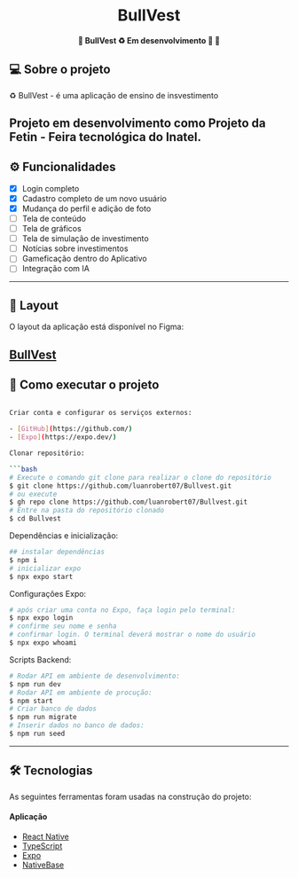 <h1 align="center">
    BullVest
</h1>

<h4 align="center"> 
	🚧  BullVest ♻️ Em desenvolvimento 🚀 🚧
</h4>


## 💻 Sobre o projeto

♻️ BullVest - é uma aplicação de ensino de insvestimento

<!-- <img src="dt-money.png"> -->


Projeto em desenvolvimento como Projeto da Fetin - Feira tecnológica do Inatel.
---

## ⚙️ Funcionalidades

- [x] Login completo
- [x] Cadastro completo de um novo usuário
- [x] Mudança do perfil e adição de foto
- [ ] Tela de conteúdo
- [ ] Tela de gráficos 
- [ ] Tela de simulação de investimento
- [ ] Notícias sobre investimentos
- [ ] Gameficação dentro do Aplicativo
- [ ] Integração com IA

---

## 🎨 Layout

O layout da aplicação está disponível no Figma:

**[BullVest](https://www.figma.com/file/xDx7L8XWPTstR6sQMOjxgc/Projeto-FETIN?type=design&node-id=62190-466&mode=design&t=qxIx8SklBVRpAot7-0)** 
---

## 🚀 Como executar o projeto

```bash

Criar conta e configurar os serviços externos:

- [GitHub](https://github.com/)
- [Expo](https://expo.dev/)

Clonar repositório:

```bash
# Execute o comando git clone para realizar o clone do repositório
$ git clone https://github.com/luanrobert07/Bullvest.git
# ou execute
$ gh repo clone https://github.com/luanrobert07/Bullvest.git
# Entre na pasta do repositório clonado
$ cd Bullvest
```

Dependências e inicialização:

```bash
## instalar dependências
$ npm i
# inicializar expo
$ npx expo start
```

Configurações Expo:

```bash
# após criar uma conta no Expo, faça login pelo terminal:
$ npx expo login
# confirme seu nome e senha
# confirmar login. O terminal deverá mostrar o nome do usuário
$ npx expo whoami
```

Scripts Backend:

```bash
# Rodar API em ambiente de desenvolvimento:
$ npm run dev
# Rodar API em ambiente de procução:
$ npm start
# Criar banco de dados
$ npm run migrate
# Inserir dados no banco de dados:
$ npm run seed

```

---

## 🛠 Tecnologias

As seguintes ferramentas foram usadas na construção do projeto:

#### **Aplicação**  
- [React Native](https://reactnative.dev/)
- [TypeScript](https://www.typescriptlang.org/)
- [Expo](https://expo.dev/)
- [NativeBase](https://nativebase.io/)



